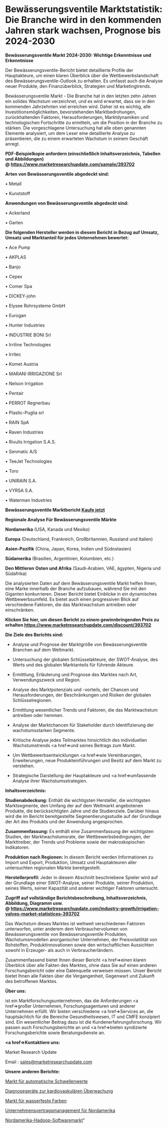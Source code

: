 # Bewässerungsventile Marktstatistik: Die Branche wird in den kommenden Jahren stark wachsen, Prognose bis 2024-2030

<strong>Bewässerungsventile Markt 2024-2030: Wichtige Erkenntnisse und Erkenntnisse</strong>

Der Bewässerungsventile-Bericht bietet detaillierte Profile der Hauptakteure, um einen klaren Überblick über die Wettbewerbslandschaft des Bewässerungsventile-Outlook zu erhalten. Es umfasst auch die Analyse neuer Produkte, den Finanzüberblick, Strategien und Marketingtrends.

Bewässerungsventile Markt - Die Branche hat in den letzten zehn Jahren ein solides Wachstum verzeichnet, und es wird erwartet, dass sie in den kommenden Jahrzehnten viel erreichen wird. Daher ist es wichtig, alle Investitionsmöglichkeiten, bevorstehenden Marktbedrohungen, zurückhaltenden Faktoren, Herausforderungen, Marktdynamiken und technologischen Fortschritte zu ermitteln, um die Position in der Branche zu stärken. Die vorgeschlagene Untersuchung hat alle oben genannten Elemente analysiert, um dem Leser eine detaillierte Analyse zu präsentieren, die zu einem erwarteten Wachstum in seinem Geschäft anregt.

<strong><b>PDF-Beispielkopie anfordern (einschließlich Inhaltsverzeichnis, Tabellen und Abbildungen) @ </b></strong><strong><a href=https://www.marketresearchupdate.com/sample/393702><strong>https://www.marketresearchupdate.com/sample/393702</u></a></strong></strong>

<strong>Arten von Bewässerungsventile abgedeckt sind:</strong>

• Metall

• Kunststoff

<strong>Anwendungen von Bewässerungsventile abgedeckt sind:</strong>

• Ackerland

• Garten

<strong>Die folgenden Hersteller werden in diesem Bericht in Bezug auf Umsatz, Umsatz und Marktanteil für jedes Unternehmen bewertet:</strong>

• Ace Pump

• AKPLAS

• Banjo

• Cepex

• Comer Spa

• DICKEY-john

• Elysee Rohrsysteme GmbH

• Eurogan

• Hunter Industries

• INDUSTRIE BONI Srl

• Irriline Technologies

• Irritec

• Komet Austria

• MARANI IRRIGAZIONE Srl

• Nelson Irrigation

• Pentair

• PERROT Regnerbau

• Plastic-Puglia srl

• RAIN SpA

• Raven Industries

• Rivulis Irrigation S.A.S.

• Senmatic A/S

• TeeJet Technologies

• Toro

• UNIRAIN S.A.

• VYRSA S.A.

• Waterman Industries

<strong>Bewässerungsventile Marktbericht <a href=https://www.marketresearchupdate.com/buynow/393702>Kaufe jetzt</a></strong>

<strong>Regionale Analyse Für Bewässerungsventile Märkte</strong>

<strong>Nordamerika</strong> (USA, Kanada und Mexiko)

<strong>Europa</strong> (Deutschland, Frankreich, Großbritannien, Russland und Italien)

<strong>Asien-Pazifik</strong> (China, Japan, Korea, Indien und Südostasien)

<strong>Südamerika</strong> (Brasilien, Argentinien, Kolumbien, etc.)

<strong>Den Mittleren</strong> <strong>Osten und Afrika</strong> (Saudi-Arabien, VAE, ägypten, Nigeria und Südafrika)

Die analysierten Daten auf dem Bewässerungsventile Markt helfen Ihnen, eine Marke innerhalb der Branche aufzubauen, während Sie mit den Giganten konkurrieren. Dieser Bericht bietet Einblicke in ein dynamisches Wettbewerbsumfeld. Es bietet auch einen progressiven Blick auf verschiedene Faktoren, die das Marktwachstum antreiben oder einschränken.

<strong>Klicken Sie hier, um diesen Bericht zu einem gewinnbringenden Preis zu erhalten
</strong><strong><a href=https://www.marketresearchupdate.com/discount/393702>https://www.marketresearchupdate.com/discount/393702</b></u></strong></a>

<strong>Die Ziele des Berichts sind:</strong>

- Analyse und Prognose der Marktgröße von Bewässerungsventile Branchen auf dem Weltmarkt.

- Untersuchung der globalen Schlüsselakteure, der SWOT-Analyse, des Werts und des globalen Marktanteils für führende Akteure.

- Ermittlung, Erläuterung und Prognose des Marktes nach Art, Verwendungszweck und Region.

- Analyse des Marktpotenzials und -vorteils, der Chancen und Herausforderungen, der Beschränkungen und Risiken der globalen Schlüsselregionen.

- Ermittlung wesentlicher Trends und Faktoren, die das Marktwachstum antreiben oder hemmen.

- Analyse der Marktchancen für Stakeholder durch Identifizierung der wachstumsstarken Segmente.

- Kritische Analyse jedes Teilmarktes hinsichtlich des individuellen Wachstumstrends <a href=>und</a> seines Beitrags zum Markt.

- Um Wettbewerbsentwicklungen <a href=>wie</a> Vereinbarungen, Erweiterungen, neue Produkteinführungen und Besitz auf dem Markt zu verstehen.

- Strategische Darstellung der Hauptakteure und <a href=>umfas</a>sende Analyse ihrer Wachstumsstrategien.

<strong>Inhaltsverzeichnis:</strong>

<strong>Studienabdeckung:</strong> Enthält die wichtigsten Hersteller, die wichtigsten Marktsegmente, den Umfang der auf dem Weltmarkt angebotenen Produkte, die berücksichtigten Jahre und die Studienziele. Darüber hinaus wird die im Bericht bereitgestellte Segmentierungsstudie auf der Grundlage der Art des Produkts und der Anwendung angesprochen.

<strong>Zusammenfassung:</strong> Es enthält eine Zusammenfassung der wichtigsten Studien, der Marktwachstumsrate, der Wettbewerbsbedingungen, der Markttreiber, der Trends und Probleme sowie der makroskopischen Indikatoren.

<strong>Produktion nach Regionen:</strong> In diesem Bericht werden Informationen zu Import und Export, Produktion, Umsatz und Hauptakteuren aller untersuchten regionalen Märkte bereitgestellt.

<strong>Herstellerprofil:</strong> Jeder in diesem Abschnitt beschriebene Spieler wird auf der Grundlage einer SWOT-Analyse, seiner Produkte, seiner Produktion, seines Werts, seiner Kapazität und anderer wichtiger Faktoren untersucht.

<strong><b>Zugriff auf vollständige Berichtsbeschreibung, Inhaltsverzeichnis, Abbildung, Diagramm usw. @ </b></strong><strong><a href=https://www.marketresearchupdate.com/industry-growth/irrigation-valves-market-statistices-393702>https://www.marketresearchupdate.com/industry-growth/irrigation-valves-market-statistices-393702</a></strong>

Das Wachstum dieses Marktes ist weltweit verschiedenen Faktoren unterworfen, unter anderem dem Verbrauchervolumen von Bewässerungsventile von Bewässerungsventile Produkten, Wachstumsmodellen anorganischer Unternehmen, der Preisvolatilität von Rohstoffen, Produktinnovationen sowie den wirtschaftlichen Aussichten sowohl in Erzeuger- als auch in Verbraucherländern.

Zusammenfassend bietet Ihnen dieser Bericht <a href=>einen</a> klaren Überblick über alle Fakten des Marktes, ohne dass Sie auf einen anderen Forschungsbericht oder eine Datenquelle verweisen müssen. Unser Bericht bietet Ihnen alle Fakten über die Vergangenheit, Gegenwart und Zukunft des betroffenen Marktes.

<strong>Über uns:</strong>

 ist ein Marktforschungsunternehmen, das die Anforderungen <a href=>großer</a> Unternehmen, Forschungsagenturen und anderer Unternehmen erfüllt. Wir bieten verschiedene <a href=>Services</a> an, die hauptsächlich für die Bereiche Gesundheitswesen, IT und CMFE konzipiert sind. Ein wesentlicher Beitrag dazu ist die Kundenerfahrungsforschung. Wir passen auch Forschungsberichte an und <a href=>bieten</a> syndizierte Forschungsberichte sowie Beratungsdienste an.

<strong><a href=>Kontaktiere uns:</a></strong>

Market Research Update

Email : sales@marketresearchupdate.com

<strong>Unsere anderen Berichte:</strong>

<a href=https://www.linkedin.com/pulse/auto-threshold-level-market-2023-trends-new>Markt für automatische Schwellenwerte</a>

<a href=https://www.linkedin.com/pulse/cardiovascular-monitoring-diagnostics-devices>Diagnosegeräte zur kardiovaskulären Überwachung</a>

<a href=https://www.linkedin.com/pulse/water-proof-paint-market-sizing-up-anticipating-trends>Markt für wasserfeste Farben</a>

<a href=https://www.linkedin.com/pulse/north-america-enterprise-contract-management>Unternehmensvertragsmanagement für Nordamerika</a>

<a href=https://www.linkedin.com/pulse/north-america-hadoop-software-market>Nordamerika-Hadoop-Softwaremarkt</a>"
